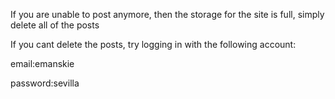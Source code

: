 If you are unable to post anymore, then the storage for the site is full, simply delete all of the posts

If you cant delete the posts, try logging in with the following account:


email:emanskie

password:sevilla
